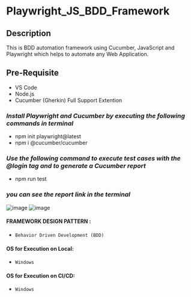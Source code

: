 # Playwright_JS_BDD_Framework

## **Description**
This is BDD automation framework using Cucumber, JavaScript and Playwright which helps to automate any Web Application.

## Pre-Requisite
- VS Code
- Node.js
- Cucumber (Gherkin) Full Support Extention

### *Install Playwright and Cucumber by executing the following commands in terminal*
- npm init playwright@latest
- npm i @cucumber/cucumber

### *Use the following command to execute test cases with the @login tag and to generate a Cucumber report*
- npm run test
### *you can see the report link in the terminal*
 ![image](https://github.com/spurqlabs/Playwright_JS_BDD_Framework/assets/107828690/7b9540ed-c9e6-4c3c-a44b-59d526a1b5b7)
![image](https://github.com/spurqlabs/Playwright_JS_BDD_Framework/assets/107828690/50267c54-34f7-4625-8ed4-3632db18e657)


#### FRAMEWORK DESIGN PATTERN :
- `Behavior Driven Development (BDD)`

#### OS for Execution on Local:
- `Windows`

#### OS for Execution on CI/CD:
- `Windows`
